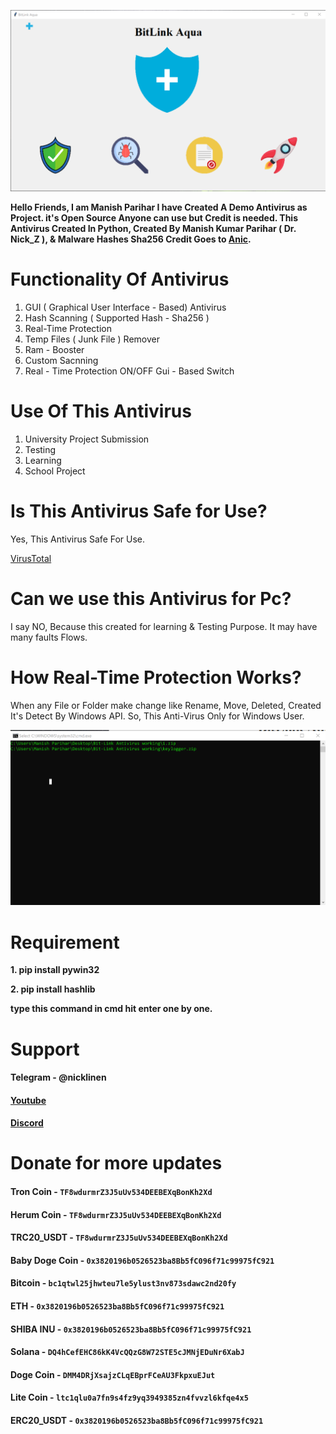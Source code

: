 ![AV View](/res/sample1.png)



**Hello Friends, I am Manish Parihar I have Created A Demo Antivirus as Project. it's Open Source Anyone can use but Credit is needed.
This Antivirus Created In Python, Created By Manish Kumar Parihar ( Dr. Nick_Z ), & Malware Hashes Sha256 Credit Goes to [Anic](https://github.com/anic17).**






# Functionality Of Antivirus

1. GUI ( Graphical User Interface - Based) Antivirus
2. Hash Scanning ( Supported Hash - Sha256 )
3. Real-Time Protection
4. Temp Files ( Junk File ) Remover
5. Ram - Booster
6. Custom Sacnning
7. Real - Time Protection ON/OFF Gui - Based Switch


# Use Of This Antivirus

1. University Project Submission
2. Testing
3. Learning
4. School Project


# Is This Antivirus Safe for Use?

Yes, This Antivirus Safe For Use.

[VirusTotal](https://www.virustotal.com/gui/file/983c685cbab45e1786a16fdef97a763e9b1fea28e124e80babcb33dee3e4e2b3?nocache=1)


# Can we use this Antivirus for Pc?

I say NO, Because this created for learning & Testing Purpose. It may have many faults Flows.

# How Real-Time Protection Works?

When any File or Folder make change like Rename, Move, Deleted, Created It's Detect By Windows API. So, This Anti-Virus Only for Windows User.


![Real-Time Protection Demo](/res/sample0.png)


# Requirement

**1. pip install pywin32**

**2. pip install hashlib**

**type this command in cmd hit enter one by one.**


# Support

#### Telegram - @nicklinen
#### [Youtube](https://www.youtube.com/channel/UC4uQJ3oa3ehxi4cHrBeMcDA)
#### [Discord](https://discord.link/ProgramDream)

# Donate for more updates

#### Tron Coin - ` TF8wdurmrZ3J5uUv534DEEBEXqBonKh2Xd `
#### Herum Coin - ` TF8wdurmrZ3J5uUv534DEEBEXqBonKh2Xd `
#### TRC20_USDT - ` TF8wdurmrZ3J5uUv534DEEBEXqBonKh2Xd `
#### Baby Doge Coin - ` 0x3820196b0526523ba8Bb5fC096f71c99975fC921 `
#### Bitcoin - ` bc1qtwl25jhwteu7le5ylust3nv873sdawc2nd20fy `
#### ETH - ` 0x3820196b0526523ba8Bb5fC096f71c99975fC921 `
#### SHIBA INU - ` 0x3820196b0526523ba8Bb5fC096f71c99975fC921 `
#### Solana - ` DQ4hCefEHC86kK4VcQQzG8W72STE5cJMNjEDuNr6XabJ `
#### Doge Coin - ` DMM4DRjXsajzCLqEBprFCeAU3FkpxuEJut `
#### Lite Coin - ` ltc1qlu0a7fn9s4fz9yq3949385zn4fvvzl6kfqe4x5 `
#### ERC20_USDT - ` 0x3820196b0526523ba8Bb5fC096f71c99975fC921 `

